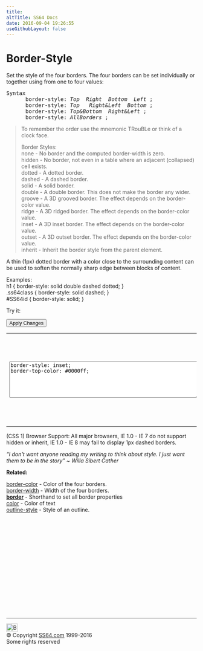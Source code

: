 ```yaml
---
title:
altTitle: SS64 Docs
date: 2016-09-04 19:26:55
useGithubLayout: false
---
```

<!-- #BeginLibraryItem "/Library/head_css.lbi" --><!-- #EndLibraryItem --><h1>Border-Style</h1>
<p>Set the style of the four borders. The four borders can be set individually or together using from one to four values:</p>
<pre>Syntax
      border-style: <i>Top &nbsp;Right &nbsp;Bottom &nbsp;Left</i> ;<br>      border-style:<i> Top &nbsp;&nbsp;Right&amp;Left &nbsp;Bottom </i>;<br>      border-style: <i>Top&amp;Bottom &nbsp;Right&amp;Left </i>;<br>      border-style: <i>AllBorders </i>;
</pre>
<blockquote>
<p> To remember the  order use the mnemonic TRouBLe or think of a clock face.</p>
<p>Border Styles:<br>
  <span class="code">none</span> - No border and the computed <span class="code">border-width</span> is           zero.<br>
  <span class="code">hidden</span> - No border, not even in a table where an adjacent (collapsed) cell exists.<br>
  <span class="code">dotted</span> - A dotted border.<br>
  <span class="code">dashed</span> - A dashed border.<br>
  <span class="code">solid</span> - A solid border.<br>
  <span class="code">double</span> - A double border. This does not make the border any wider.<br>
  <span class="code">groove</span> - A 3D grooved border. The effect depends on the border-color value.<br>
  <span class="code">ridge</span> - A 3D ridged border. The effect depends on the border-color value.<br>
  <span class="code">inset</span> - A 3D inset border. The effect depends on the border-color value.<br>
  <span class="code">outset</span> - A 3D outset border. The effect depends on the border-color value.<br>
<span class="code">inherit</span> - Inherit the border style from the parent element.</p>
</blockquote>
<p>A thin (1px) dotted border with a color close to the surrounding content can be used to soften the normally sharp edge between blocks of content.</p>
<p>Examples:<br>
  <span class="code">h1 { border-style: solid double dashed dotted; }<br>
    .ss64class { border-style: solid dashed; }</span><br>
    <span class="code">#SS64id { border-style: solid;  }</span>    <br>
</p>
<p>Try it:</p><input type="button" onclick="ApplyStyle()" value="Apply Changes">
<table>
  <tbody><tr>
    <td><textarea name="tryit" id="trycode" cols="60" rows="6" onfocus="this.style.background='#fff';" onblur="this.style.background='#eee';" tabindex="1">border-style: inset;
border-top-color: #0000ff;
</textarea></td>
    <td><div id="tryresult">This is a sample of text with a CSS border. Each of the 4 borders can be styled separately with CSS.</div></td>
  </tr>
</tbody></table>
<p> (CSS 1) Browser Support:  All major browsers,  IE 1.0 - IE     7     do not support <span class="code">hidden</span> or <span class="code">inherit</span>, IE 1.0 - IE 8  may fail to display 1px dashed borders.</p>
<p class="quote"><i>“I don't want anyone reading my writing to think about style. I just want them to be in the story” ~ Willa Sibert Cather</i></p>
<p><b>Related:</b></p>
<p><a href="border-color.html">border-color</a> - Color of the four borders.<br>
<a href="border-width.html">border-width</a> - Width of the four borders.<br>
<a href="border.html"><b>border</b></a> - Shorthand to set all  border properties<br>
<a href="color.html">color</a> - Color of text<br>
<a href="outline-style.html">outline-style</a> - Style of an outline.</p><!-- #BeginLibraryItem "/Library/foot_css.lbi" --><p>
<!-- CSS -->
<ins class="adsbygoogle" style="display:inline-block;width:300px;height:250px" data-ad-client="ca-pub-6140977852749469" data-ad-slot="2739097502"></ins>
<script>
(adsbygoogle = window.adsbygoogle || []).push({});
</script></p>
<hr>
<div id="bl" class="footer"><a href="border-style.html#"><img src="../images/top.png" width="30" height="22" alt="Back to the Top"></a></div>
<div id="br" class="footer, tagline">© Copyright <a href="http://ss64.com/">SS64.com</a> 1999-2016<br>
Some rights reserved</div><!-- #EndLibraryItem -->

